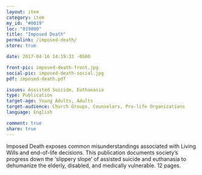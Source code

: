 ```yaml
---
layout: item
category: item
my_id: "#0019"
loc: "019000"
title: "Imposed Death"
permalink: /imposed-death/
store: true

date: 2017-04-16 14:19:33 -0500

front-pic: imposed-death-front.jpg
social-pic: imposed-death-social.jpg
pdf: imposed-death.pdf

issues: Assisted Suicide, Euthanasia
type: Publication
target-age: Young Adults, Adults
target-audience: Church Groups, Counselors, Pro-life Organizations
language: English

comment: true
share: true
---
```

Imposed Death exposes common misunderstandings associated with Living Wills and end-of-life decisions. This publication documents society’s progress down the ‘slippery slope’ of assisted suicide and euthanasia to dehumanize the elderly, disabled, and medically vulnerable. 12 pages.